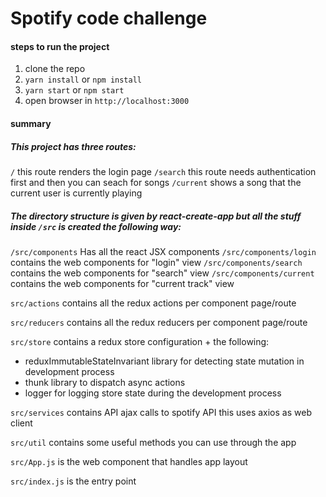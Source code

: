 # Spotify code challenge 

#### steps to run the project

1. clone the repo
2. ```yarn install``` or ```npm install```
3. ```yarn start``` or ```npm start```
4. open browser in `http://localhost:3000`

#### summary

##### This project has three routes: 

`/` this route renders the login page
`/search` this route needs authentication first and then you can seach for songs
`/current` shows a song that the current user is currently playing

##### The directory structure is given by react-create-app but all the stuff inside `/src` is created the following way:

`/src/components` Has all the react JSX components
`/src/components/login` contains the web components for "login" view
`/src/components/search` contains the web components for "search" view
`/src/components/current` contains the web components for "current track" view

`src/actions` contains all the redux actions per component page/route

`src/reducers` contains all the redux reducers per component page/route

`src/store` contains a redux store configuration + the following:
- reduxImmutableStateInvariant library for detecting state mutation in development process
- thunk library to dispatch async actions
- logger for logging store state during the development process

`src/services` contains API ajax calls to spotify API this uses axios as web client

`src/util` contains some useful methods you can use through the app

`src/App.js` is the web component that handles app layout

`src/index.js` is the entry point